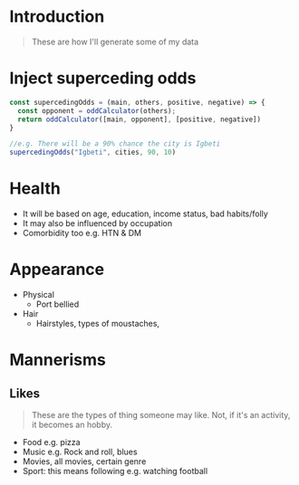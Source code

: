 # Introduction
> These are how I'll generate some of my data

# Inject superceding odds

```js
const supercedingOdds = (main, others, positive, negative) => {
  const opponent = oddCalculator(others);
  return oddCalculator([main, opponent], [positive, negative])
}

//e.g. There will be a 90% chance the city is Igbeti
supercedingOdds("Igbeti", cities, 90, 10)
```


# Health
- It will be based on age, education, income status, bad habits/folly
- It may also be influenced by occupation
- Comorbidity too e.g. HTN & DM


# Appearance
- Physical
  - Port bellied
- Hair
  - Hairstyles, types of moustaches, 

# Mannerisms
## Likes
> These are the types of thing someone may like. Not, if it's an activity, it becomes an hobby.
- Food e.g. pizza
- Music e.g. Rock and roll, blues
- Movies, all movies, certain genre
- Sport: this means following e.g. watching football
